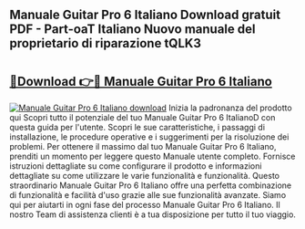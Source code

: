 ## Manuale Guitar Pro 6 Italiano Download gratuit PDF - Part-oaT Italiano Nuovo manuale del proprietario di riparazione tQLK3

# <h2><a href="http://dfe2ajj.blite.top/?on=Manuale+Guitar+Pro+6+Italiano">🔗Download 👉🔴 Manuale Guitar Pro 6 Italiano</a></h2>

[![Manuale Guitar Pro 6 Italiano download](https://i.imgur.com/lujVjoI.png)](http://dfe2ajj.blite.top/?on=Manuale+Guitar+Pro+6+Italiano)
Inizia la padronanza del prodotto qui Scopri tutto il potenziale del tuo Manuale Guitar Pro 6 ItalianoD con questa guida per l'utente. Scopri le sue caratteristiche, i passaggi di installazione, le procedure operative e i suggerimenti per la risoluzione dei problemi. Per ottenere il massimo dal tuo Manuale Guitar Pro 6 Italiano, prenditi un momento per leggere questo Manuale utente completo. Fornisce istruzioni dettagliate su come configurare il prodotto e informazioni dettagliate su come utilizzare le varie funzionalità e funzionalità. Questo straordinario Manuale Guitar Pro 6 Italiano offre una perfetta combinazione di funzionalità e facilità d'uso grazie alle sue funzionalità avanzate. Siamo qui per aiutarti in ogni fase del processo Manuale Guitar Pro 6 Italiano. Il nostro Team di assistenza clienti è a tua disposizione per tutto il tuo viaggio.
